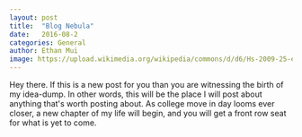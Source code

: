 ```yaml
---
layout: post
title:  "Blog Nebula"
date:   2016-08-2 
categories: General
author: Ethan Mui
image: https://upload.wikimedia.org/wikipedia/commons/d/d6/Hs-2009-25-e-full_jpg.jpg
---
```

Hey there. If this is a new post for you than you are witnessing the birth of my idea-dump. In other words, this will be the place I will post about anything that's worth posting about. As college move in day looms ever closer, a new chapter of my life will begin, and you will get a front row seat for what is yet to come.
